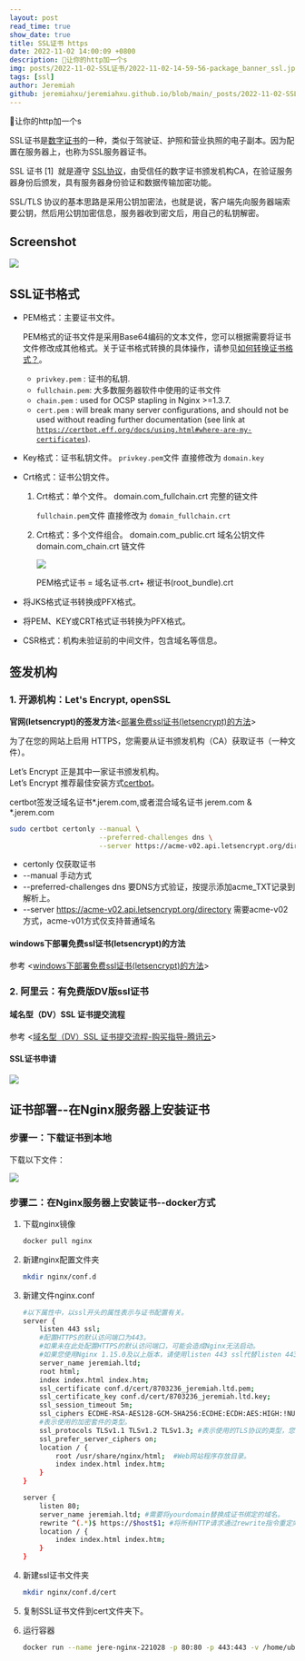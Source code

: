```yaml
---
layout: post
read_time: true
show_date: true
title: SSL证书 https
date: 2022-11-02 14:00:09 +0800
description: 🔆让你的http加一个s
img: posts/2022-11-02-SSL证书/2022-11-02-14-59-56-package_banner_ssl.jpg
tags: [ssl]
author: Jeremiah
github: jeremiahxu/jeremiahxu.github.io/blob/main/_posts/2022-11-02-SSL证书.md 
---
```


🔆让你的http加一个s

SSL证书是[数字证书](https://baike.baidu.com/item/%E6%95%B0%E5%AD%97%E8%AF%81%E4%B9%A6/326874?fromModule=lemma_inlink)的一种，类似于驾驶证、护照和营业执照的电子副本。因为配置在服务器上，也称为SSL服务器证书。

SSL 证书 [1]  就是遵守 [SSL协议](https://baike.baidu.com/item/SSL%E5%8D%8F%E8%AE%AE/4602579?fromModule=lemma_inlink)，由受信任的数字证书颁发机构CA，在验证服务器身份后颁发，具有服务器身份验证和数据传输加密功能。

SSL/TLS 协议的基本思路是采用公钥加密法，也就是说，客户端先向服务器端索要公钥，然后用公钥加密信息，服务器收到密文后，用自己的私钥解密。

## Screenshot

![](../assets/img/posts/2022-11-02-SSL证书/2023-03-16-10-21-07-image.png)

## SSL证书格式

- PEM格式：主要证书文件。
  
  PEM格式的证书文件是采用Base64编码的文本文件，您可以根据需要将证书文件修改成其他格式。关于证书格式转换的具体操作，请参见[如何转换证书格式？](https://help.aliyun.com/document_detail/364239.html#concept-2154188 "不同Web服务器支持的证书格式不同。您需要将已签发的证书转换为适用当前Web服务器的格式，才能正常安装SSL证书。本文介绍如何转换证书格式。")。
  
  + `privkey.pem`  : 证书的私钥.
  + `fullchain.pem`: 大多数服务器软件中使用的证书文件
  + `chain.pem`    : used for OCSP stapling in Nginx >=1.3.7.
  + `cert.pem`     : will break many server configurations, and should not be used without reading further documentation (see link at [`https://certbot.eff.org/docs/using.html#where-are-my-certificates`](https://certbot.eff.org/docs/using.html#where-are-my-certificates " ")). 

- Key格式：证书私钥文件。
  `privkey.pem`文件 直接修改为 `domain.key`

- Crt格式：证书公钥文件。
  
  1. Crt格式：单个文件。
      domain.com_fullchain.crt 完整的链文件
     
      `fullchain.pem`文件 直接修改为 `domain_fullchain.crt`
  
  2. Crt格式：多个文件组合。
      domain.com_public.crt 域名公钥文件
      domain.com_chain.crt 链文件
     
     ![](../assets/img/posts/2022-11-02-SSL证书/2023-03-16-10-10-03-image.png)
     
      PEM格式证书 = 域名证书.crt+ 根证书(root_bundle).crt

- 将JKS格式证书转换成PFX格式。

- 将PEM、KEY或CRT格式证书转换为PFX格式。

- CSR格式：机构未验证前的中间文件，包含域名等信息。

## 签发机构

### 1. 开源机构：Let's Encrypt, openSSL

**官网(letsencrypt)的签发方法**<[部署免费ssl证书(letsencrypt)的方法](https://letsencrypt.org/zh-cn/)>

为了在您的网站上启用 HTTPS，您需要从证书颁发机构（CA）获取证书（一种文件）。 

Let’s Encrypt 正是其中一家证书颁发机构。  
Let’s Encrypt 推荐最佳安装方式[certbot](https://certbot.eff.org/)。 

certbot签发泛域名证书*.jerem.com,或者混合域名证书 jerem.com & *.jerem.com
```bash
sudo certbot certonly --manual \
                      --preferred-challenges dns \
                      --server https://acme-v02.api.letsencrypt.org/directory
```
+ certonly 仅获取证书   
+ --manual 手动方式   
+ --preferred-challenges dns 要DNS方式验证，按提示添加acme_TXT记录到解析上。  
+ --server https://acme-v02.api.letsencrypt.org/directory 需要acme-v02方式，acme-v01方式仅支持普通域名   

#### windows下部署免费ssl证书(letsencrypt)的方法

参考 <[windows下部署免费ssl证书(letsencrypt)的方法](http://www.idcbaby.com/43100/)>

### 2. 阿里云：有免费版DV版ssl证书

#### 域名型（DV）SSL 证书提交流程

参考 <[域名型（DV）SSL 证书提交流程-购买指导-腾讯云](https://cloud.tencent.com/document/buy-guide/400/47285)>

#### SSL证书申请

![](../assets/img/posts/2022-11-02-SSL证书/2022-11-02-14-11-16-image.png)

## 证书部署--在Nginx服务器上安装证书

### 步骤一：下载证书到本地

下载以下文件：

![](../assets/img/posts/2022-11-02-SSL证书/2022-11-02-14-18-01-image.png)

### 步骤二：在Nginx服务器上安装证书--docker方式

1. 下载nginx镜像
   
   ```bash
   docker pull nginx
   ```

2. 新建nginx配置文件夹
   
   ```bash
   mkdir nginx/conf.d
   ```

3. 新建文件nginx.conf
   
   ```bash
   #以下属性中，以ssl开头的属性表示与证书配置有关。
   server {
       listen 443 ssl;
       #配置HTTPS的默认访问端口为443。
       #如果未在此处配置HTTPS的默认访问端口，可能会造成Nginx无法启动。
       #如果您使用Nginx 1.15.0及以上版本，请使用listen 443 ssl代替listen 443和ssl on。
       server_name jeremiah.ltd;
       root html;
       index index.html index.htm;
       ssl_certificate conf.d/cert/8703236_jeremiah.ltd.pem;  
       ssl_certificate_key conf.d/cert/8703236_jeremiah.ltd.key; 
       ssl_session_timeout 5m;
       ssl_ciphers ECDHE-RSA-AES128-GCM-SHA256:ECDHE:ECDH:AES:HIGH:!NULL:!aNULL:!MD5:!ADH:!RC4;
       #表示使用的加密套件的类型。
       ssl_protocols TLSv1.1 TLSv1.2 TLSv1.3; #表示使用的TLS协议的类型，您需要自行评估是否配置TLSv1.1协议。
       ssl_prefer_server_ciphers on;
       location / {
           root /usr/share/nginx/html;  #Web网站程序存放目录。
           index index.html index.htm;
       }
   }
   
   server {
       listen 80;
       server_name jeremiah.ltd; #需要将yourdomain替换成证书绑定的域名。
       rewrite ^(.*)$ https://$host$1; #将所有HTTP请求通过rewrite指令重定向到HTTPS。
       location / {
           index index.html index.htm;
       }
   }
   ```

4. 新建ssl证书文件夹
   
   ```bash
   mkdir nginx/conf.d/cert
   ```

5. 复制SSL证书文件到cert文件夹下。

6. 运行容器
   
   ```bash
   docker run --name jere-nginx-221028 -p 80:80 -p 443:443 -v /home/ubuntu/jeremiahxu.github.io/_site:/usr/share/nginx/html -v /home/ubuntu/nginx/conf.d:/etc/nginx/conf.d:ro  -itd nginx
   ```